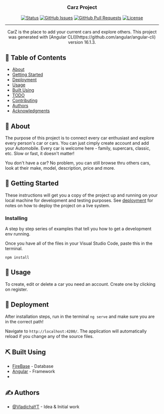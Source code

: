 <h3 align="center">Carz Project</h3>

<div align="center">

  [![Status](https://img.shields.io/badge/status-active-success.svg)]() 
  [![GitHub Issues](https://img.shields.io/github/issues/kylelobo/The-Documentation-Compendium.svg)](https://github.com/kylelobo/The-Documentation-Compendium/issues)
  [![GitHub Pull Requests](https://img.shields.io/github/issues-pr/kylelobo/The-Documentation-Compendium.svg)](https://github.com/kylelobo/The-Documentation-Compendium/pulls)
  [![License](https://img.shields.io/badge/license-MIT-blue.svg)](/LICENSE)

</div>

---

<p align="center"> CarZ is the place to add your current cars and explore others. This project was generated with [Angular CLI](https://github.com/angular/angular-cli) version 16.1.3.
    <br>
</p>

## 📝 Table of Contents
- [About](#about)
- [Getting Started](#getting_started)
- [Deployment](#deployment)
- [Usage](#usage)
- [Built Using](#built_using)
- [TODO](../TODO.md)
- [Contributing](../CONTRIBUTING.md)
- [Authors](#authors)
- [Acknowledgments](#acknowledgement)

## 🧐 About <a name = "about"></a>
  <p> The purpose of this project is to connect every car enthusiast and explore every person's car or cars. You can just cimply create account and add your Automobile. Every car is welcome here - family, supercars, classic, etc. Slow or fast, it doesn't matter! </p>
  <p> You don't have a car? No problem, you can still browse thru others cars, look at their make, model, description, price and more. </p>

## 🏁 Getting Started <a name = "getting_started"></a>
These instructions will get you a copy of the project up and running on your local machine for development and testing purposes. See [deployment](#deployment) for notes on how to deploy the project on a live system.

### Installing
A step by step series of examples that tell you how to get a development env running.

Once you have all of the files in your Visual Studio Code, paste this in the terminal.

```
npm install
```

## 🎈 Usage <a name="usage"></a>
To create, edit or delete a car you need an account. Create one by clicking on register. 

## 🚀 Deployment <a name = "deployment"></a>
After installation steps, run in the terminal ```ng serve``` and make sure you are in the correct path!

Navigate to `http://localhost:4200/`. The application will automatically reload if you change any of the source files.

## ⛏️ Built Using <a name = "built_using"></a>
- [FireBase](firebase.google.com) - Database
- [Angular](angular.io) - Framework
- 
## ✍️ Authors <a name = "authors"></a>
- [@VladichaYT](https://github.com/VladichaYT) - Idea & Initial work

